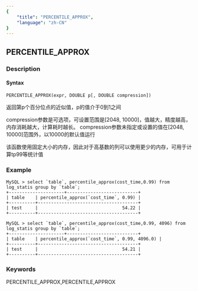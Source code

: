 ```yaml
---
{
    "title": "PERCENTILE_APPROX",
    "language": "zh-CN"
}
---
```


<!-- 
Licensed to the Apache Software Foundation (ASF) under one
or more contributor license agreements.  See the NOTICE file
distributed with this work for additional information
regarding copyright ownership.  The ASF licenses this file
to you under the Apache License, Version 2.0 (the
"License"); you may not use this file except in compliance
with the License.  You may obtain a copy of the License at

  http://www.apache.org/licenses/LICENSE-2.0

Unless required by applicable law or agreed to in writing,
software distributed under the License is distributed on an
"AS IS" BASIS, WITHOUT WARRANTIES OR CONDITIONS OF ANY
KIND, either express or implied.  See the License for the
specific language governing permissions and limitations
under the License.
-->

## PERCENTILE_APPROX
### Description
#### Syntax

`PERCENTILE_APPROX(expr, DOUBLE p[, DOUBLE compression])`


返回第p个百分位点的近似值，p的值介于0到1之间

compression参数是可选项，可设置范围是[2048, 10000]，值越大，精度越高，内存消耗越大，计算耗时越长。
compression参数未指定或设置的值在[2048, 10000]范围外，以10000的默认值运行

该函数使用固定大小的内存，因此对于高基数的列可以使用更少的内存，可用于计算tp99等统计值

### Example
```
MySQL > select `table`, percentile_approx(cost_time,0.99) from log_statis group by `table`;
+---------------------+---------------------------+
| table    | percentile_approx(`cost_time`, 0.99) |
+----------+--------------------------------------+
| test     |                                54.22 |
+----------+--------------------------------------+

MySQL > select `table`, percentile_approx(cost_time,0.99, 4096) from log_statis group by `table`;
+---------------------+---------------------------+
| table    | percentile_approx(`cost_time`, 0.99, 4096.0) |
+----------+--------------------------------------+
| test     |                                54.21 |
+----------+--------------------------------------+
```

### Keywords
PERCENTILE_APPROX,PERCENTILE,APPROX
